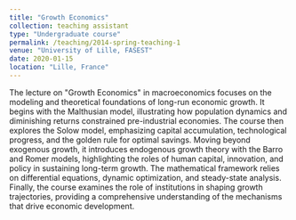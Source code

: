 ```yaml
---
title: "Growth Economics"
collection: teaching assistant
type: "Undergraduate course"
permalink: /teaching/2014-spring-teaching-1
venue: "University of Lille, FASEST"
date: 2020-01-15
location: "Lille, France"
---
```


The lecture on "Growth Economics" in macroeconomics focuses on the modeling and theoretical foundations of long-run economic growth. It begins with the Malthusian model, illustrating how population dynamics and diminishing returns constrained pre-industrial economies. The course then explores the Solow model, emphasizing capital accumulation, technological progress, and the golden rule for optimal savings. Moving beyond exogenous growth, it introduces endogenous growth theory with the Barro and Romer models, highlighting the roles of human capital, innovation, and policy in sustaining long-term growth. The mathematical framework relies on differential equations, dynamic optimization, and steady-state analysis. Finally, the course examines the role of institutions in shaping growth trajectories, providing a comprehensive understanding of the mechanisms that drive economic development.
